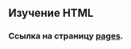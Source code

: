 ## Изучение HTML
### Ссылка на страницу [pages](https://safonov-ivan.github.io/Konstruct-html-learn/).
